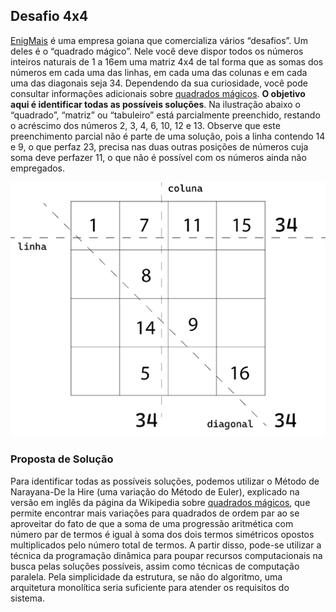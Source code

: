 ## Desafio 4x4

[EnigMais](https://www.enigmais.com.br/) é uma empresa goiana que comercializa vários “desafios”. Um deles é o “quadrado mágico”. Nele você deve dispor todos os números inteiros naturais de 1 a 16em uma matriz 4x4 de tal forma que as somas dos números em cada uma das linhas, em cada uma das colunas e em cada uma das diagonais seja 34. Dependendo da sua curiosidade, você pode consultar informações adicionais sobre [quadrados mágicos](https://pt.wikipedia.org/wiki/Quadrado_m%C3%A1gico). **O objetivo aqui é identificar todas as possíveis soluções**. Na ilustração abaixo o “quadrado”, “matriz” ou “tabuleiro” está parcialmente preenchido, restando o acréscimo dos números 2, 3, 4, 6, 10, 12 e 13. Observe que este preenchimento parcial não é parte de uma solução, pois a linha contendo 14 e 9, o que perfaz 23, precisa nas duas outras posições de números cuja soma deve perfazer 11, o que não é possível com os números ainda não empregados.

![Quadrado mágico 4x4](/avaliacao2/4x4.png)

### Proposta de Solução

Para identificar todas as possíveis soluções, podemos utilizar o Método de Narayana-De la Hire (uma variação do Método de Euler), explicado na versão em inglês da página da Wikipedia sobre [quadrados mágicos](https://en.wikipedia.org/wiki/Magic_square), que permite encontrar mais variações para quadrados de ordem par ao se aproveitar do fato de que a soma de uma progressão aritmética com número par de termos é igual à soma dos dois termos simétricos opostos multiplicados pelo número total de termos. A partir disso, pode-se utilizar a técnica da programação dinâmica para poupar recursos computacionais na busca pelas soluções possíveis, assim como técnicas de computação paralela. Pela simplicidade da estrutura, se não do algoritmo, uma arquitetura monolítica seria suficiente para atender os requisitos do sistema.


